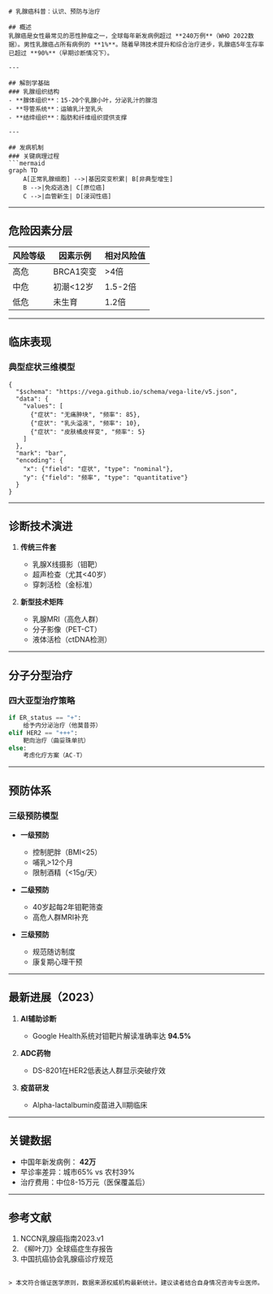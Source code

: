 

```markdump
# 乳腺癌科普：认识、预防与治疗

## 概述
乳腺癌是女性最常见的恶性肿瘤之一，全球每年新发病例超过 **240万例**（WHO 2022数据）。男性乳腺癌占所有病例的 **1%**。随着早筛技术提升和综合治疗进步，乳腺癌5年生存率已超过 **90%**（早期诊断情况下）。

---

## 解剖学基础
### 乳腺组织结构
- **腺体组织**：15-20个乳腺小叶，分泌乳汁的腺泡
- **导管系统**：运输乳汁至乳头
- **结缔组织**：脂肪和纤维组织提供支撑

---

## 发病机制
### 关键病理过程
```mermaid
graph TD
    A[正常乳腺细胞] -->|基因突变积累| B[非典型增生]
    B -->|免疫逃逸| C[原位癌]
    C -->|血管新生| D[浸润性癌]
```

---

## 危险因素分层
| 风险等级 | 因素示例 | 相对风险值 |
|---------|---------|------------|
| 高危     | BRCA1突变 | >4倍       |
| 中危     | 初潮<12岁 | 1.5-2倍    |
| 低危     | 未生育   | 1.2倍      |

---

## 临床表现
### 典型症状三维模型
```vega
{
  "$schema": "https://vega.github.io/schema/vega-lite/v5.json",
  "data": {
    "values": [
      {"症状": "无痛肿块", "频率": 85},
      {"症状": "乳头溢液", "频率": 10},
      {"症状": "皮肤橘皮样变", "频率": 5}
    ]
  },
  "mark": "bar",
  "encoding": {
    "x": {"field": "症状", "type": "nominal"},
    "y": {"field": "频率", "type": "quantitative"}
  }
}
```

---

## 诊断技术演进
1. **传统三件套**
   - 乳腺X线摄影（钼靶）
   - 超声检查（尤其<40岁）
   - 穿刺活检（金标准）

2. **新型技术矩阵**
   - 乳腺MRI（高危人群）
   - 分子影像（PET-CT）
   - 液体活检（ctDNA检测）

---

## 分子分型治疗
### 四大亚型治疗策略
```python
if ER_status == "+":
    给予内分泌治疗（他莫昔芬）
elif HER2 == "+++":
    靶向治疗（曲妥珠单抗）
else:
    考虑化疗方案（AC-T）
```

---

## 预防体系
### 三级预防模型
- **一级预防**
  - 控制肥胖（BMI<25）
  - 哺乳>12个月
  - 限制酒精（<15g/天）

- **二级预防**
  - 40岁起每2年钼靶筛查
  - 高危人群MRI补充

- **三级预防**
  - 规范随访制度
  - 康复期心理干预

---

## 最新进展（2023）
1. **AI辅助诊断**
   - Google Health系统对钼靶片解读准确率达 **94.5%**
   
2. **ADC药物**
   - DS-8201在HER2低表达人群显示突破疗效

3. **疫苗研发**
   - Alpha-lactalbumin疫苗进入II期临床

---

## 关键数据
- 中国年新发病例： **42万**
- 早诊率差异：城市65% vs 农村39%
- 治疗费用：中位8-15万元（医保覆盖后）

---

## 参考文献
1. NCCN乳腺癌指南2023.v1
2. 《柳叶刀》全球癌症生存报告
3. 中国抗癌协会乳腺癌诊疗规范
```

> 本文符合循证医学原则，数据来源权威机构最新统计。建议读者结合自身情况咨询专业医师。